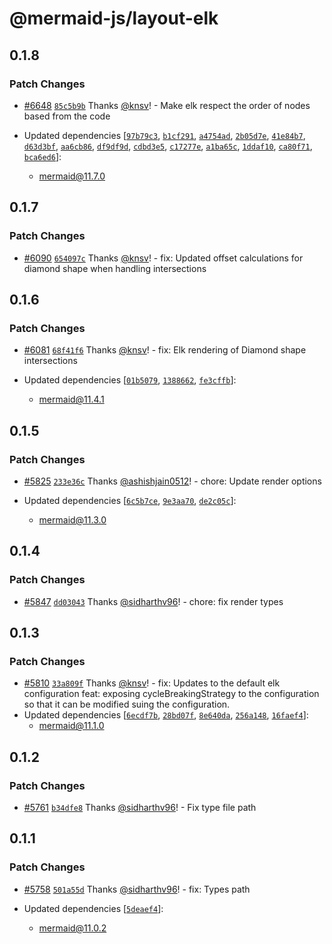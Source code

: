 # @mermaid-js/layout-elk

## 0.1.8

### Patch Changes

- [#6648](https://github.com/mermaid-js/mermaid/pull/6648) [`85c5b9b`](https://github.com/mermaid-js/mermaid/commit/85c5b9b4c064e2edabf21757c8215a1018d4d288) Thanks [@knsv](https://github.com/knsv)! - Make elk respect the order of nodes based from the code

- Updated dependencies [[`97b79c3`](https://github.com/mermaid-js/mermaid/commit/97b79c3578a2004c63fa32f6d5e17bd8a536e13a), [`b1cf291`](https://github.com/mermaid-js/mermaid/commit/b1cf29127348602137552405e3300dee1697f0de), [`a4754ad`](https://github.com/mermaid-js/mermaid/commit/a4754ad195e70d52fbd46ef44f40797d2d215e41), [`2b05d7e`](https://github.com/mermaid-js/mermaid/commit/2b05d7e1edef635e6c80cb383b10ea0a89279f41), [`41e84b7`](https://github.com/mermaid-js/mermaid/commit/41e84b726a1f2df002b77c4b0071e2c15e47838e), [`d63d3bf`](https://github.com/mermaid-js/mermaid/commit/d63d3bf1e7596ac7eeb24ba06cbc7a70f9c8b070), [`aa6cb86`](https://github.com/mermaid-js/mermaid/commit/aa6cb86899968c65561eebfc1d54dd086b1518a2), [`df9df9d`](https://github.com/mermaid-js/mermaid/commit/df9df9dc32b80a8c320cc0efd5483b9485f15bde), [`cdbd3e5`](https://github.com/mermaid-js/mermaid/commit/cdbd3e58a3a35d63a79258115dedca4a535c1038), [`c17277e`](https://github.com/mermaid-js/mermaid/commit/c17277e743b1c12e4134fba44c62a7d5885f2574), [`a1ba65c`](https://github.com/mermaid-js/mermaid/commit/a1ba65c0c08432ec36e772570c3a5899cb57c102), [`1ddaf10`](https://github.com/mermaid-js/mermaid/commit/1ddaf10b89d8c7311c5e10d466b42fa36b61210b), [`ca80f71`](https://github.com/mermaid-js/mermaid/commit/ca80f719eac86cf4c31392105d5d896f39b84bbc), [`bca6ed6`](https://github.com/mermaid-js/mermaid/commit/bca6ed67c3e0db910bf498fdd0fc0346c02d392b)]:
  - mermaid@11.7.0

## 0.1.7

### Patch Changes

- [#6090](https://github.com/mermaid-js/mermaid/pull/6090) [`654097c`](https://github.com/mermaid-js/mermaid/commit/654097c43801b2d606bc3d2bef8c6fbc3301e9e4) Thanks [@knsv](https://github.com/knsv)! - fix: Updated offset calculations for diamond shape when handling intersections

## 0.1.6

### Patch Changes

- [#6081](https://github.com/mermaid-js/mermaid/pull/6081) [`68f41f6`](https://github.com/mermaid-js/mermaid/commit/68f41f685d2afe7d12f63aabf3de0c3461898471) Thanks [@knsv](https://github.com/knsv)! - fix: Elk rendering of Diamond shape intersections

- Updated dependencies [[`01b5079`](https://github.com/mermaid-js/mermaid/commit/01b5079562ec8d34ce9964910f168873843c68f8), [`1388662`](https://github.com/mermaid-js/mermaid/commit/1388662132cc829f9820c2e9970ae04e2dd90588), [`fe3cffb`](https://github.com/mermaid-js/mermaid/commit/fe3cffbb673a25b81989aacb06e5d0eda35326db)]:
  - mermaid@11.4.1

## 0.1.5

### Patch Changes

- [#5825](https://github.com/mermaid-js/mermaid/pull/5825) [`233e36c`](https://github.com/mermaid-js/mermaid/commit/233e36c9884fcce141a72ce7c845179781e18632) Thanks [@ashishjain0512](https://github.com/ashishjain0512)! - chore: Update render options

- Updated dependencies [[`6c5b7ce`](https://github.com/mermaid-js/mermaid/commit/6c5b7ce9f41c0fbd59fe03dbefc8418d97697f0a), [`9e3aa70`](https://github.com/mermaid-js/mermaid/commit/9e3aa705ae21fd4898504ab22d775a9e437b898e), [`de2c05c`](https://github.com/mermaid-js/mermaid/commit/de2c05cd5463af68d19dd7b6b3f1303d69ddb2dd)]:
  - mermaid@11.3.0

## 0.1.4

### Patch Changes

- [#5847](https://github.com/mermaid-js/mermaid/pull/5847) [`dd03043`](https://github.com/mermaid-js/mermaid/commit/dd0304387e85fc57a9ebb666f89ef788c012c2c5) Thanks [@sidharthv96](https://github.com/sidharthv96)! - chore: fix render types

## 0.1.3

### Patch Changes

- [#5810](https://github.com/mermaid-js/mermaid/pull/5810) [`33a809f`](https://github.com/mermaid-js/mermaid/commit/33a809f09a9aa1f84ba06201ab550bad81c3ff65) Thanks [@knsv](https://github.com/knsv)! - fix: Updates to the default elk configuration
  feat: exposing cycleBreakingStrategy to the configuration so that it can be modified suing the configuration.
- Updated dependencies [[`6ecdf7b`](https://github.com/mermaid-js/mermaid/commit/6ecdf7be688efdc53c52fea3ba891327242bc890), [`28bd07f`](https://github.com/mermaid-js/mermaid/commit/28bd07fdeb4fc981107d21317ec6160b31f80116), [`8e640da`](https://github.com/mermaid-js/mermaid/commit/8e640da5436e8ae013b11b1c1821a9afcc15d0d3), [`256a148`](https://github.com/mermaid-js/mermaid/commit/256a148bbf484fc7db6c19f94dd69d5d268ee048), [`16faef4`](https://github.com/mermaid-js/mermaid/commit/16faef4613b91a7d3a98a1563c25b57f9238acc7)]:
  - mermaid@11.1.0

## 0.1.2

### Patch Changes

- [#5761](https://github.com/mermaid-js/mermaid/pull/5761) [`b34dfe8`](https://github.com/mermaid-js/mermaid/commit/b34dfe8f45eded31da10965ced7ea40fde1ca76c) Thanks [@sidharthv96](https://github.com/sidharthv96)! - Fix type file path

## 0.1.1

### Patch Changes

- [#5758](https://github.com/mermaid-js/mermaid/pull/5758) [`501a55d`](https://github.com/mermaid-js/mermaid/commit/501a55d8f225901ba345c498dec4298490a0196e) Thanks [@sidharthv96](https://github.com/sidharthv96)! - fix: Types path

- Updated dependencies [[`5deaef4`](https://github.com/mermaid-js/mermaid/commit/5deaef456e74d796866431c26f69360e4e74dbff)]:
  - mermaid@11.0.2
